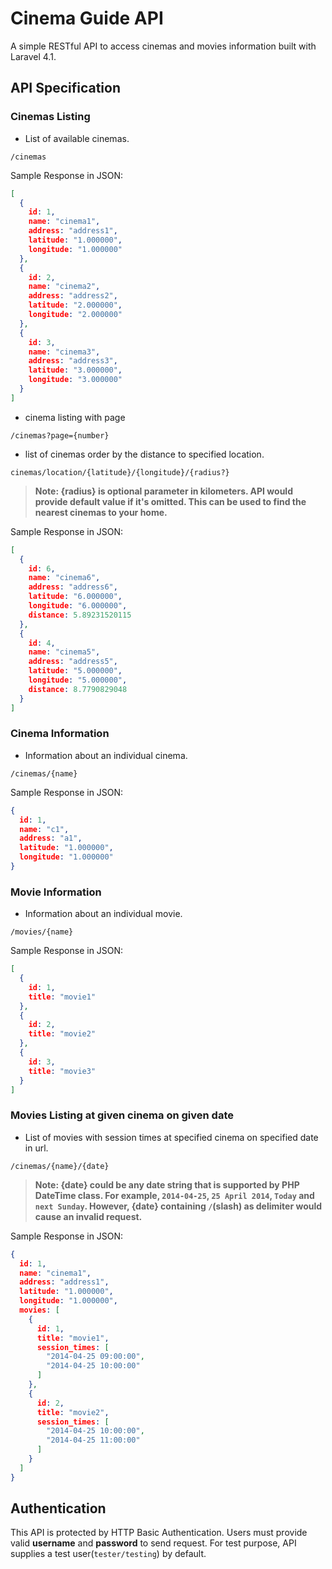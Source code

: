 # Cinema Guide API

A simple RESTful API to access cinemas and movies information built with Laravel 4.1.

## API Specification

### Cinemas Listing
- List of available cinemas.
```
/cinemas
```
Sample Response in JSON:
```json
[
  {
    id: 1,
    name: "cinema1",
    address: "address1",
    latitude: "1.000000",
    longitude: "1.000000"
  },
  {
    id: 2,
    name: "cinema2",
    address: "address2",
    latitude: "2.000000",
    longitude: "2.000000"
  },
  {
    id: 3,
    name: "cinema3",
    address: "address3",
    latitude: "3.000000",
    longitude: "3.000000"
  }
]
```
- cinema listing with page
```
/cinemas?page={number}
```
- list of cinemas order by the distance to specified location.
```
cinemas/location/{latitude}/{longitude}/{radius?}
```
> **Note: {radius} is optional parameter in kilometers. API would provide default value if it's omitted. This can be used to find the nearest cinemas to your home.**

Sample Response in JSON:
```json
[
  {
    id: 6,
    name: "cinema6",
    address: "address6",
    latitude: "6.000000",
    longitude: "6.000000",
    distance: 5.89231520115
  },
  {
    id: 4,
    name: "cinema5",
    address: "address5",
    latitude: "5.000000",
    longitude: "5.000000",
    distance: 8.7790829048
  }
]
```

### Cinema Information
- Information about an individual cinema.
```
/cinemas/{name}
```
Sample Response in JSON:
```json
{
  id: 1,
  name: "c1",
  address: "a1",
  latitude: "1.000000",
  longitude: "1.000000"
}
```

### Movie Information
- Information about an individual movie.
```
/movies/{name}
```
Sample Response in JSON:
```json
[
  {
    id: 1,
    title: "movie1"
  },
  {
    id: 2,
    title: "movie2"
  },
  {
    id: 3,
    title: "movie3"
  }
]
```

### Movies Listing at given cinema on given date
- List of movies with session times at specified cinema on specified date in url.
```
/cinemas/{name}/{date}
```
> **Note: {date} could be any date string that is supported by PHP DateTime class. For example, `2014-04-25`, `25 April 2014`, `Today` and `next Sunday`. However, {date} containing `/`(slash) as delimiter would cause an invalid request.**

Sample Response in JSON:
```json
{
  id: 1,
  name: "cinema1",
  address: "address1",
  latitude: "1.000000",
  longitude: "1.000000",
  movies: [
    {
      id: 1,
      title: "movie1",
      session_times: [
        "2014-04-25 09:00:00",
        "2014-04-25 10:00:00"
      ]
    },
    {
      id: 2,
      title: "movie2",
      session_times: [
        "2014-04-25 10:00:00",
        "2014-04-25 11:00:00"
      ]
    }
  ]
}
```

## Authentication
This API is protected by HTTP Basic Authentication. Users must provide valid **username** and **password** to send request. For test purpose, API supplies a test user(`tester/testing`) by default.
